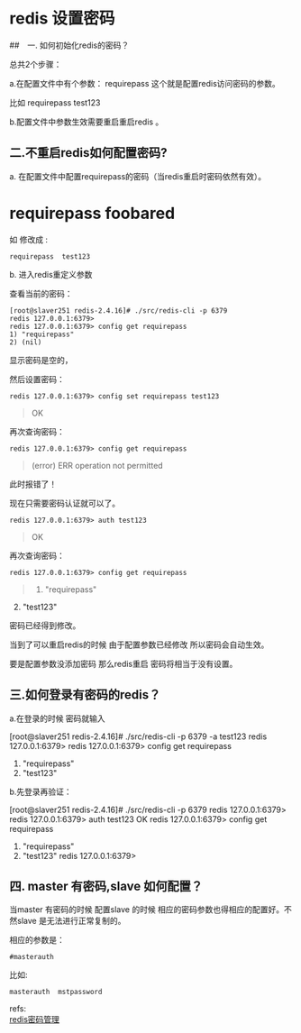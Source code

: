 # redis 设置密码

##　一. 如何初始化redis的密码？

总共2个步骤：

a.在配置文件中有个参数： requirepass  这个就是配置redis访问密码的参数。

比如 requirepass test123

b.配置文件中参数生效需要重启重启redis 。

 

## 二.不重启redis如何配置密码?

a. 在配置文件中配置requirepass的密码（当redis重启时密码依然有效）。

# requirepass foobared
 如  修改成 :

	requirepass  test123

 

b. 进入redis重定义参数

查看当前的密码：

	[root@slaver251 redis-2.4.16]# ./src/redis-cli -p 6379
	redis 127.0.0.1:6379> 
	redis 127.0.0.1:6379> config get requirepass
	1) "requirepass"
	2) (nil)

显示密码是空的，

然后设置密码：

	redis 127.0.0.1:6379> config set requirepass test123
>OK

再次查询密码：

	redis 127.0.0.1:6379> config get requirepass
>(error) ERR operation not permitted

此时报错了！

现在只需要密码认证就可以了。

	redis 127.0.0.1:6379> auth test123
>OK

再次查询密码：

	redis 127.0.0.1:6379> config get requirepass
>1) "requirepass"
2) "test123"

密码已经得到修改。

当到了可以重启redis的时候 由于配置参数已经修改 所以密码会自动生效。

要是配置参数没添加密码 那么redis重启 密码将相当于没有设置。

 

##  三.如何登录有密码的redis？

a.在登录的时候 密码就输入

[root@slaver251 redis-2.4.16]# ./src/redis-cli -p 6379 -a test123
redis 127.0.0.1:6379> 
redis 127.0.0.1:6379> config get requirepass
1) "requirepass"
2) "test123"

 

b.先登录再验证：

[root@slaver251 redis-2.4.16]#  ./src/redis-cli -p 6379
redis 127.0.0.1:6379> 
redis 127.0.0.1:6379> auth test123
OK
redis 127.0.0.1:6379> config get requirepass
1) "requirepass"
2) "test123"
redis 127.0.0.1:6379>

 

##  四. master 有密码,slave 如何配置？

当master 有密码的时候 配置slave 的时候 相应的密码参数也得相应的配置好。不然slave 是无法进行正常复制的。

相应的参数是：

	#masterauth

比如:

	masterauth  mstpassword





refs:  
[redis密码管理](http://blog.csdn.net/lxpbs8851/article/details/8136126)  
